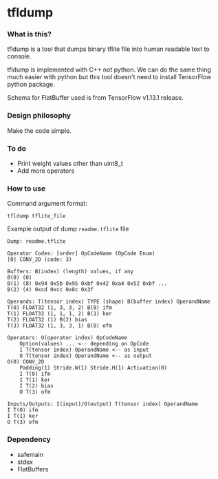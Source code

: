 # tfldump

### What is this?

tfldump is a tool that dumps binary tflite file into human readable text to console.

tfldump is implemented with C++ not python. We can do the same thing much easier
with python but this tool doesn't need to install TensorFlow python package.

Schema for FlatBuffer used is from TensorFlow v1.13.1 release.

### Design philosophy

Make the code simple.

### To do

- Print weight values other than uint8_t
- Add more operators

### How to use

Command argument format:
```
tfldump tflite_file
```

Example output of dump `readme.tflite` file
```
Dump: readme.tflite

Operator Codes: [order] OpCodeName (OpCode Enum)
[0] CONV_2D (code: 3)

Buffers: B(index) (length) values, if any
B(0) (0)
B(1) (8) 0x94 0x5b 0x95 0xbf 0x42 0xa4 0x52 0xbf ...
B(2) (4) 0xcd 0xcc 0x8c 0x3f

Operands: T(tensor index) TYPE (shape) B(buffer index) OperandName
T(0) FLOAT32 (1, 3, 3, 2) B(0) ifm
T(1) FLOAT32 (1, 1, 1, 2) B(1) ker
T(2) FLOAT32 (1) B(2) bias
T(3) FLOAT32 (1, 3, 3, 1) B(0) ofm

Operators: O(operator index) OpCodeName
    Option(values) ... <-- depending on OpCode
    I T(tensor index) OperandName <-- as input
    O T(tensor index) OperandName <-- as output
O(0) CONV_2D
    Padding(1) Stride.W(1) Stride.H(1) Activation(0)
    I T(0) ifm
    I T(1) ker
    I T(2) bias
    O T(3) ofm

Inputs/Outputs: I(input)/O(output) T(tensor index) OperandName
I T(0) ifm
I T(1) ker
O T(3) ofm
```

### Dependency

- safemain
- stdex
- FlatBuffers
